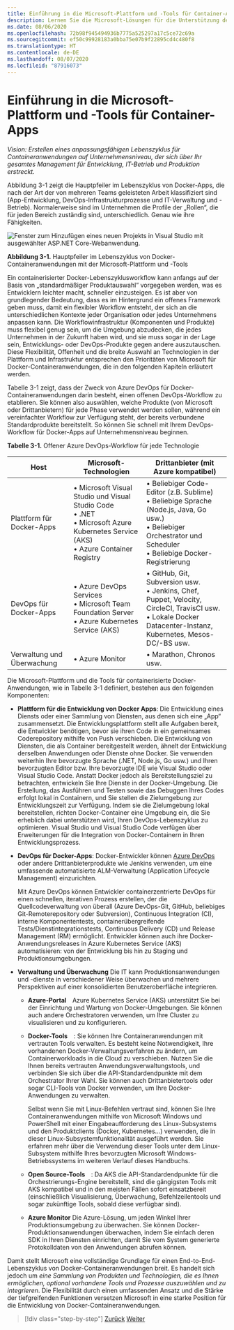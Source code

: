 ```yaml
---
title: Einführung in die Microsoft-Plattform und -Tools für Container-Apps
description: Lernen Sie die Microsoft-Lösungen für die Unterstützung des Lebenszyklus von Docker-Anwendungen kennen.
ms.date: 08/06/2020
ms.openlocfilehash: 72b98f945494936b7775a525297a17c5ce72c69a
ms.sourcegitcommit: ef50c99928183a0bba75e07b9f22895cd4c480f8
ms.translationtype: HT
ms.contentlocale: de-DE
ms.lasthandoff: 08/07/2020
ms.locfileid: "87916073"
---
```

# <a name="introduction-to-the-microsoft-platform-andtools-for-containerized-apps"></a>Einführung in die Microsoft-Plattform und -Tools für Container-Apps

*Vision: Erstellen eines anpassungsfähigen Lebenszyklus für Containeranwendungen auf Unternehmensniveau, der sich über Ihr gesamtes Management für Entwicklung, IT-Betrieb und Produktion erstreckt.*

Abbildung 3-1 zeigt die Hauptpfeiler im Lebenszyklus von Docker-Apps, die nach der Art der von mehreren Teams geleisteten Arbeit klassifiziert sind (App-Entwicklung, DevOps-Infrastrukturprozesse und IT-Verwaltung und -Betrieb). Normalerweise sind im Unternehmen die Profile der „Rollen“, die für jeden Bereich zuständig sind, unterschiedlich. Genau wie ihre Fähigkeiten.

![Fenster zum Hinzufügen eines neuen Projekts in Visual Studio mit ausgewählter ASP.NET Core-Webanwendung.](media/index/microsoft-tools-contanerized-docker-app.png)

**Abbildung 3-1.** Hauptpfeiler im Lebenszyklus von Docker-Containeranwendungen mit der Microsoft-Plattform und -Tools

Ein containerisierter Docker-Lebenszyklusworkflow kann anfangs auf der Basis von „standardmäßiger Produktauswahl“ vorgegeben werden, was es Entwicklern leichter macht, schneller einzusteigen. Es ist aber von grundlegender Bedeutung, dass es im Hintergrund ein offenes Framework geben muss, damit ein flexibler Workflow entsteht, der sich an die unterschiedlichen Kontexte jeder Organisation oder jedes Unternehmens anpassen kann. Die Workflowinfrastruktur (Komponenten und Produkte) muss flexibel genug sein, um die Umgebung abzudecken, die jedes Unternehmen in der Zukunft haben wird, und sie muss sogar in der Lage sein, Entwicklungs- oder DevOps-Produkte gegen andere auszutauschen. Diese Flexibilität, Offenheit und die breite Auswahl an Technologien in der Plattform und Infrastruktur entsprechen den Prioritäten von Microsoft für Docker-Containeranwendungen, die in den folgenden Kapiteln erläutert werden.

Tabelle 3-1 zeigt, dass der Zweck von Azure DevOps für Docker-Containeranwendungen darin besteht, einen offenen DevOps-Workflow zu etablieren. Sie können also auswählen, welche Produkte (von Microsoft oder Drittanbietern) für jede Phase verwendet werden sollen, während ein vereinfachter Workflow zur Verfügung steht, der bereits verbundene Standardprodukte bereitstellt. So können Sie schnell mit Ihrem DevOps-Workflow für Docker-Apps auf Unternehmensniveau beginnen.

**Tabelle 3-1.** Offener Azure DevOps-Workflow für jede Technologie

| Host | Microsoft-Technologien | Drittanbieter (mit Azure kompatibel) |
| ---------------------------| ----------------------------------------------------| --------------------------------------------------------------------------------|
| Plattform für Docker-Apps   | • Microsoft Visual Studio und Visual Studio Code<br /> • .NET<br /> • Microsoft Azure Kubernetes Service (AKS)<br /> • Azure Container Registry<br /> | • Beliebiger Code-Editor (z.B. Sublime)<br /> • Beliebige Sprache (Node.js, Java, Go usw.)<br /> • Beliebiger Orchestrator und Scheduler<br />  • Beliebige Docker-Registrierung<br /> |
| DevOps für Docker-Apps     | • Azure DevOps Services<br /> • Microsoft Team Foundation Server<br /> • Azure Kubernetes Service (AKS)<br /> | • GitHub, Git, Subversion usw.<br /> • Jenkins, Chef, Puppet, Velocity, CircleCI, TravisCI usw.<br /> • Lokale Docker Datacenter-Instanz, Kubernetes, Mesos-DC/-BS usw.<br /> |
| Verwaltung und Überwachung  | • Azure Monitor | • Marathon, Chronos usw.<br />|

Die Microsoft-Plattform und die Tools für containerisierte Docker-Anwendungen, wie in Tabelle 3-1 definiert, bestehen aus den folgenden Komponenten:

- **Plattform für die Entwicklung von Docker Apps**: Die Entwicklung eines Diensts oder einer Sammlung von Diensten, aus denen sich eine „App“ zusammensetzt. Die Entwicklungsplattform stellt alle Aufgaben bereit, die Entwickler benötigen, bevor sie ihren Code in ein gemeinsames Coderepository mithilfe von Push verschieben. Die Entwicklung von Diensten, die als Container bereitgestellt werden, ähnelt der Entwicklung derselben Anwendungen oder Dienste ohne Docker. Sie verwenden weiterhin Ihre bevorzugte Sprache (.NET, Node.js, Go usw.) und Ihren bevorzugten Editor bzw. Ihre bevorzugte IDE wie Visual Studio oder Visual Studio Code. Anstatt Docker jedoch als Bereitstellungsziel zu betrachten, entwickeln Sie Ihre Dienste in der Docker-Umgebung. Die Erstellung, das Ausführen und Testen sowie das Debuggen Ihres Codes erfolgt lokal in Containern, und Sie stellen die Zielumgebung zur Entwicklungszeit zur Verfügung. Indem sie die Zielumgebung lokal bereitstellen, richten Docker-Container eine Umgebung ein, die Sie erheblich dabei unterstützen wird, Ihren DevOps-Lebenszyklus zu optimieren. Visual Studio und Visual Studio Code verfügen über Erweiterungen für die Integration von Docker-Containern in Ihren Entwicklungsprozess.

- **DevOps für Docker-Apps**: Docker-Entwickler können [Azure DevOps](https://azure.microsoft.com/services/devops/) oder andere Drittanbieterprodukte wie Jenkins verwenden, um eine umfassende automatisierte ALM-Verwaltung (Application Lifecycle Management) einzurichten.

  Mit Azure DevOps können Entwickler containerzentrierte DevOps für einen schnellen, iterativen Prozess erstellen, der die Quellcodeverwaltung von überall (Azure DevOps-Git, GitHub, beliebiges Git-Remoterepository oder Subversion), Continuous Integration (CI), interne Komponententests, containerübergreifende Tests/Dienstintegrationstests, Continuous Delivery (CD) und Release Management (RM) ermöglicht. Entwickler können auch ihre Docker-Anwendungsreleases in Azure Kubernetes Service (AKS) automatisieren: von der Entwicklung bis hin zu Staging und Produktionsumgebungen.

- **Verwaltung und Überwachung** Die IT kann Produktionsanwendungen und -dienste in verschiedener Weise überwachen und mehrere Perspektiven auf einer konsolidierten Benutzeroberfläche integrieren.

  - **Azure-Portal** Azure Kubernetes Service (AKS) unterstützt Sie bei der Einrichtung und Wartung von Docker-Umgebungen. Sie können auch andere Orchestratoren verwenden, um Ihre Cluster zu visualisieren und zu konfigurieren.

  - **Docker-Tools** : Sie können Ihre Containeranwendungen mit vertrauten Tools verwalten. Es besteht keine Notwendigkeit, Ihre vorhandenen Docker-Verwaltungsverfahren zu ändern, um Containerworkloads in die Cloud zu verschieben. Nutzen Sie die Ihnen bereits vertrauten Anwendungsverwaltungstools, und verbinden Sie sich über die API-Standardendpunkte mit dem Orchestrator Ihrer Wahl. Sie können auch Drittanbietertools oder sogar CLI-Tools von Docker verwenden, um Ihre Docker-Anwendungen zu verwalten.

    Selbst wenn Sie mit Linux-Befehlen vertraut sind, können Sie Ihre Containeranwendungen mithilfe von Microsoft Windows und PowerShell mit einer Eingabeaufforderung des Linux-Subsystems und den Produktclients (Docker, Kubernetes…) verwenden, die in dieser Linux-Subsystemfunktionalität ausgeführt werden. Sie erfahren mehr über die Verwendung dieser Tools unter dem Linux-Subsystem mithilfe Ihres bevorzugten Microsoft Windows-Betriebssystems im weiteren Verlauf dieses Handbuchs.

  - **Open Source-Tools** : Da AKS die API-Standardendpunkte für die Orchestrierungs-Engine bereitstellt, sind die gängigsten Tools mit AKS kompatibel und in den meisten Fällen sofort einsatzbereit (einschließlich Visualisierung, Überwachung, Befehlzeilentools und sogar zukünftige Tools, sobald diese verfügbar sind).

  - **Azure Monitor** Die Azure-Lösung, um jeden Winkel Ihrer Produktionsumgebung zu überwachen. Sie können Docker-Produktionsanwendungen überwachen, indem Sie einfach deren SDK in Ihren Diensten einrichten, damit Sie vom System generierte Protokolldaten von den Anwendungen abrufen können.

Damit stellt Microsoft eine vollständige Grundlage für einen End-to-End-Lebenszyklus von Docker-Containeranwendungen breit. Es handelt sich jedoch um *eine Sammlung von Produkten und Technologien, die es Ihnen ermöglichen, optional vorhandene Tools und Prozesse auszuwählen und zu integrieren*. Die Flexibilität durch einen umfassenden Ansatz und die Stärke der tiefgreifenden Funktionen versetzen Microsoft in eine starke Position für die Entwicklung von Docker-Containeranwendungen.

>[!div class="step-by-step"]
>[Zurück](../Docker-application-lifecycle/containers-foundation-for-devops-collaboration.md)
>[Weiter](../design-develop-containerized-apps/index.md)
